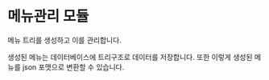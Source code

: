 # 메뉴관리 모듈
메뉴 트리를 생성하고 이를 관리합니다.

생성된 메뉴는 데이터베이스에 트리구조로 데이터를 저장합니다.
또한 이렇게 생성된 메뉴를 json 포맷으로 변환할 수 있습니다.

